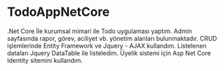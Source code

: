# TodoAppNetCore
.Net Core İle kurumsal mimari ile Todo uygulaması yaptım. Admin sayfasında rapor, görev, aciliyet vb. yönetim alanları bulunmaktadır. CRUD işlemlerinde Entity Framework ve Jquery - AJAX kullandım. Listelenen dataları Jquery DataTable ile listeledim. Üyelik sistemi için Asp Net Core Identity sitemini kullandım.
